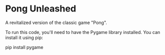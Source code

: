 # Pong Unleashed
 A revitalized version of the classic game "Pong".

To run this code, you'll need to have the Pygame library installed. You can install it using pip:

pip install pygame
